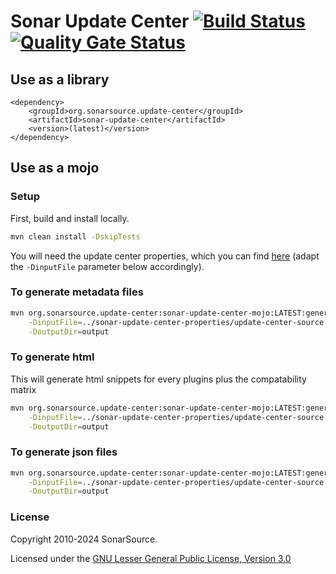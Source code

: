 # Sonar Update Center [![Build Status](https://api.cirrus-ci.com/github/SonarSource/sonar-update-center.svg)](https://cirrus-ci.com/github/SonarSource/sonar-update-center) [![Quality Gate Status](https://next.sonarqube.com/sonarqube/api/project_badges/measure?project=org.sonarsource.update-center%3Asonar-update-center&metric=alert_status)](https://next.sonarqube.com/sonarqube/dashboard?id=org.sonarsource.update-center%3Asonar-update-center)

## Use as a library

```
<dependency>
    <groupId>org.sonarsource.update-center</groupId>
    <artifactId>sonar-update-center</artifactId>
    <version>(latest)</version>
</dependency>
```

## Use as a mojo

### Setup

First, build and install locally.

```bash
mvn clean install -DskipTests
```

You will need the update center properties, which you can find [here](https://github.com/SonarSource/sonar-update-center-properties/) (adapt the `-DinputFile` parameter below accordingly).

### To generate metadata files

```bash
mvn org.sonarsource.update-center:sonar-update-center-mojo:LATEST:generate-metadata \
    -DinputFile=../sonar-update-center-properties/update-center-source.properties \
    -DoutputDir=output
```

### To generate html

This will generate html snippets for every plugins plus the compatability matrix

```bash
mvn org.sonarsource.update-center:sonar-update-center-mojo:LATEST:generate-html \
    -DinputFile=../sonar-update-center-properties/update-center-source.properties \
    -DoutputDir=output
```

### To generate json files

```bash
mvn org.sonarsource.update-center:sonar-update-center-mojo:LATEST:generate-json \
    -DinputFile=../sonar-update-center-properties/update-center-source.properties \
    -DoutputDir=output
```

### License

Copyright 2010-2024 SonarSource.

Licensed under the [GNU Lesser General Public License, Version 3.0](http://www.gnu.org/licenses/lgpl.txt)
